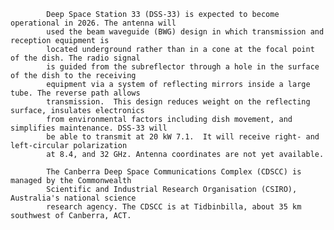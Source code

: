 
            Deep Space Station 33 (DSS-33) is expected to become operational in 2026. The antenna will
            used the beam waveguide (BWG) design in which transmission and reception equipment is 
            located underground rather than in a cone at the focal point of the dish. The radio signal 
            is guided from the subreflector through a hole in the surface of the dish to the receiving 
            equipment via a system of reflecting mirrors inside a large tube. The reverse path allows 
            transmission.  This design reduces weight on the reflecting surface, insulates electronics 
            from environmental factors including dish movement, and simplifies maintenance. DSS-33 will 
            be able to transmit at 20 kW 7.1.  It will receive right- and left-circular polarization 
            at 8.4, and 32 GHz. Antenna coordinates are not yet available.
            
            The Canberra Deep Space Communications Complex (CDSCC) is managed by the Commonwealth 
            Scientific and Industrial Research Organisation (CSIRO), Australia's national science 
            research agency. The CDSCC is at Tidbinbilla, about 35 km southwest of Canberra, ACT.
        